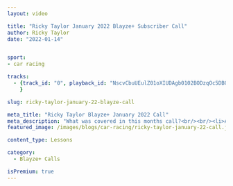 ```yaml
---
layout: video

title: "Ricky Taylor January 2022 Blayze+ Subscriber Call"
author: Ricky Taylor
date: "2022-01-14"


sport:
- car racing

tracks:
  - {track_id: "0", playback_id: "NscvCbuUEulZ01oXIUDAgb0102BODzqOc5DBQumukRNq01g", img_url: "blayze-calls/ricky-taylor-january-22-call.jpg", title: "Ricky Taylor January 2022 Blayze+ Subscriber Call", lesson_name: "Ricky Taylor January 2022 Blayze+ Subscriber Call", lesson_desc: "What was covered in this months call?<br/><br/><li>Adjusting ABS</li><li>How braking affects the load on the tires</li><li>How to manipulate pressure of initial brakes to adapt to different corners</li>"
	}

slug: ricky-taylor-january-22-blayze-call

meta_title: "Ricky Taylor Blayze+ January 2022 Call"
meta_description: "What was covered in this months call?<br/><br/><li>Adjusting ABS</li><li>How braking affects the load on the tires</li><li>How to manipulate pressure of initial brakes to adapt to different corners</li>"
featured_image: /images/blogs/car-racing/ricky-taylor-january-22-call.jpg

content_type: Lessons

category:
  - Blayze+ Calls

isPremium: true
---
```

